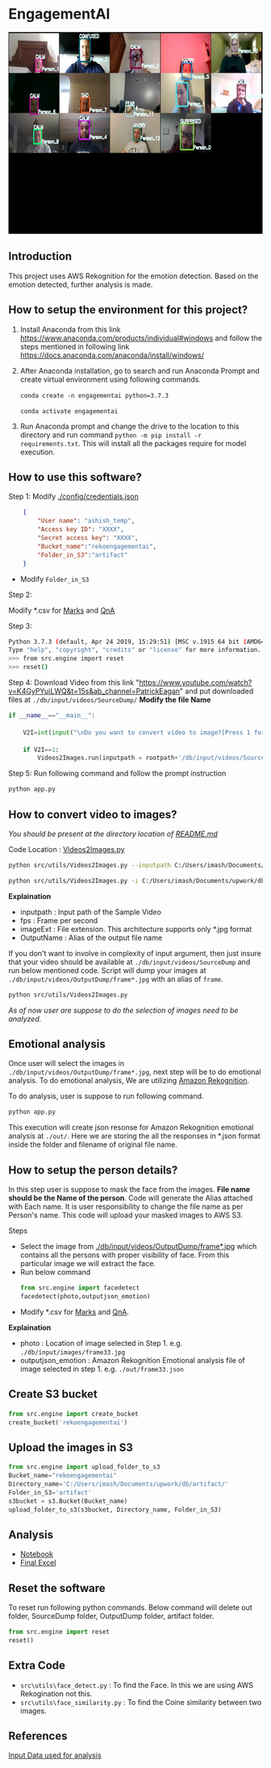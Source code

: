 # EngagementAI

<center><img src="./db/input/images/output.jpg" width="900" height="400"></center>

## Introduction
This project uses AWS Rekognition for the emotion detection. Based on the emotion detected, further analysis is made.

## How to setup the environment for this project?
1. Install Anaconda from this link https://www.anaconda.com/products/individual#windows and follow the steps mentioned in following link
https://docs.anaconda.com/anaconda/install/windows/

2. After Anaconda installation, go to search and run Anaconda Prompt and create virtual environment using following commands.

    `conda create -n engagementai python=3.7.3`

    `conda activate engagementai`

3. Run Anaconda prompt and change the drive to the location to this directory and run command `python -m pip install -r requirements.txt`. This will install all the packages require for model execution.

## How to use this software?
Step 1:
Modify [./config/credentials.json](./config/credentials.json)
```JSON
    {
        "User name": "ashish_temp",
        "Access key ID": "XXXX",
        "Secret access key": "XXXX",
        "Bucket_name":"rekoengagementai",
        "Folder_in_S3":"artifact"
    }
```
- Modify `Folder_in_S3`
  
Step 2:

Modify *.csv for [Marks](./db/input/docs/Marks.csv) and [QnA](./db/input/docs/QnA.csv)

Step 3:
```bash
Python 3.7.3 (default, Apr 24 2019, 15:29:51) [MSC v.1915 64 bit (AMD64)] :: Anaconda, Inc. on win32
Type "help", "copyright", "credits" or "license" for more information.
>>> from src.engine import reset
>>> reset()
```

Step 4:
Download Video from this link "https://www.youtube.com/watch?v=K4GyPYuiLWQ&t=15s&ab_channel=PatrickEagan" and put downloaded files at `./db/input/videos/SourceDump/`
**Modify the file Name**
```python
if __name__=="__main__":

    V2I=int(input("\nDo you want to convert video to image?[Press 1 for Yes and 0 for No or you alread have in OutputDump folder]:"))

    if V2I==1:
        Videos2Images.run(inputpath = rootpath+'/db/input/videos/SourceDump/Finance & Corporate Committee - Zoom Meeting.mp4',fps = 100,imageExt=".jpg",OutputName=jsonFileAlias)
```
Step 5:
Run following command and follow the prompt instruction
```bash
python app.py
```

## How to convert video to images?
*You should be present at the directory location of [README.md](./README.md)*

Code Location : [Videos2Images.py](./src/utils/Videos2Images.py)

```bash
python src/utils/Videos2Images.py --inputpath C:/Users/imash/Documents/upwork/db/input/videos/SourceDump/sample.mp4 --fps 10 --imageExt .jpg --OutputName frame
```

```bash
python src/utils/Videos2Images.py -i C:/Users/imash/Documents/upwork/db/input/videos/SourceDump/sample.mp4 -f 10 -e .jpg -o frame
```

**Explaination**

- inputpath : Input path of the Sample Video
- fps : Frame per second
- imageExt : File extension. This architecture supports only *.jpg format
- OutputName : Alias of the output file name

If you don't want to involve in complexity of input argument, then just insure that your video should be available at `./db/input/videos/SourceDump` and run below mentioned code. Script will dump your images at `./db/input/videos/OutputDump/frame*.jpg` with an alias of `frame`.

```bash
python src/utils/Videos2Images.py
```
*As of now user are suppose to do the selection of images need to be analyzed.*

## Emotional analysis
Once user will select the images in `./db/input/videos/OutputDump/frame*.jpg`, next step will be to do emotional analysis. To do emotional analysis, We are utilizing [Amazon Rekognition](https://docs.aws.amazon.com/rekognition/latest/dg/API_Emotion.html). 

To do analysis, user is suppose to run following command.
```bash
python app.py
```
This execution will create json resonse for Amazon Rekognition emotional analysis at `./out/`. Here we are storing the all the responses in *.json format inside the folder and filename of original file name.

## How to setup the person details?
In this step user is suppose to mask the face from the images. **File name should be the Name of the person**. Code will generate the Alias attached with Each name. It is user responsibility to change the file name as per Person's name.  This code will upload your masked images to AWS S3.

Steps 
- Select the image from [./db/input/videos/OutputDump/frame*.jpg](./db/input/videos/OutputDump/) which contains all the persons with proper visibility of face. From this particular image we will extract the face.
- Run below command
    ```python
    from src.engine import facedetect
    facedetect(photo,outputjson_emotion)
    ```
- Modify *.csv for [Marks](./db/input/docs/Marks.csv) and [QnA](./db/input/docs/QnA.csv).

**Explaination**
- photo : Location of image selected in Step 1. e.g. `./db/input/images/frame33.jpg`
- outputjson_emotion : Amazon Rekognition Emotional analysis file of image selected in step 1. e.g. `./out/frame33.json`

## Create S3 bucket
```python
from src.engine import create_bucket
create_bucket('rekoengagementai')
```

## Upload the images in S3
```python
from src.engine import upload_folder_to_s3
Bucket_name="rekoengagementai"
Directory_name='C:/Users/imash/Documents/upwork/db/artifact/'
Folder_in_S3='artifact'
s3bucket = s3.Bucket(Bucket_name)
upload_folder_to_s3(s3bucket, Directory_name, Folder_in_S3)  
```
## Analysis

- [Notebook](./notebook/analysis.ipynb)
- [Final Excel](./FinalAnalysisReport.xlsx)

## Reset the software
To reset run following python commands. Below command will delete out folder, SourceDump folder, OutputDump folder, artifact folder.

```python
from src.engine import reset
reset()
```

## Extra Code
-   `src\utils\face_detect.py` : To find the Face. In this we are using AWS Rekogination not this.
-   `src\utils\face_similarity.py` : To find the Coine similarity between two images.

## References
[Input Data used for analysis](https://www.youtube.com/watch?v=K4GyPYuiLWQ&t=15s&ab_channel=PatrickEagan)

